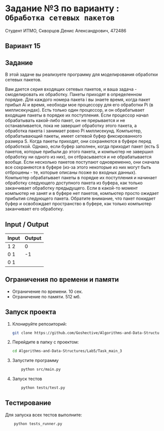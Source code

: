# Задание №3 по варианту : `Обработка сетевых пакетов`
Студент ИТМО,  Скворцов Денис Александрович, 472486

## Вариант 15

## Задание 
В этой задаче вы реализуете программу для моделирования обработки сетевых пакетов.

Вам дается серия входящих сетевых пакетов, и ваша задача - смоделировать их обработку. Пакеты приходят в определенном порядке. Для каждого номера пакета i вы знаете время, когда пакет прибыл Ai и время, необходи мое процессору для его обработки Pi (в миллисекундах). Есть только один процессор, и он обрабатывает входящие пакеты в порядке их поступления. Если процессор начал обрабатывать какой-либо пакет, он не прерывается и не останавливается, пока не завершит обработку этого пакета, а обработка пакета i занимает ровно Pi миллисекунд. Компьютер, обрабатывающий пакеты, имеет сетевой буфер фиксированного размера S. Когда пакеты приходят, они сохраняются в буфере перед обработкой. Однако, если буфер заполнен, когда приходит пакет (есть S пакетов, которые прибыли до этого пакета, и компьютер не завершил обработку ни одного из них), он отбрасывается и не обрабатывается вообще. Если несколько пакетов поступают одновременно, они сначала все сохраняются в буфере (из-за этого некоторые из них могут быть отброшены - те, которые описаны позже во входных данных). Компьютер обрабатывает пакеты в порядке их поступления и начинает обработку следующего доступного пакета из буфера, как только заканчивает обработку предыдущего. Если в какой-то момент компьютер не занят и в буфере нет пакетов, компьютер просто ожидает прибытия следующего пакета. Обратите внимание, что пакет покидает буфер и освобождает пространство в буфере, как только компьютер заканчивает его обработку.


## Input / Output 

| Input    | Output |
|----------|----------|
|1 2       | 0        |
|0 1       | -1       |
|0 1       |          |
## Ограничения по времени и памяти

- Ограничение по времени. 10 сек.
- Ограничение по памяти. 512 мб.


## Запуск проекта
1. Клонируйте репозиторий:
   ```bash
   git clone https://github.com/Goshective/Algorithms-and-Data-Structures
   ```
2. Перейдите в папку с проектом:
   ```bash
   cd Algorithms-and-Data-Structures/Lab5/Task_main_3
   ```

3. Запустите программу
    ```bash
        python src/main.py
    ```

4. Запуск тестов
    ```bash
        python tests/test.py
    ```

## Тестирование
Для запуска всех тестов выполните:
```bash
    python tests_runner.py
```